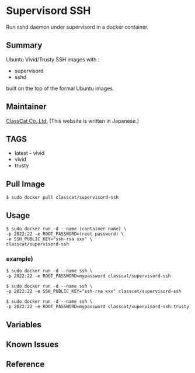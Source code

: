 # Supervisord SSH

Run sshd daemon under supervisord in a docker container.

## Summary

Ubuntu Vivid/Trusty SSH images with :

+ supervisord
+ sshd

built on the top of the formal Ubuntu images.

## Maintainer

[ClassCat Co.,Ltd.](http://www.classcat.com/) (This website is written in Japanese.)

## TAGS

+ latest - vivid
+ vivid
+ trusty

## Pull Image

```
$ sudo docker pull classcat/supervisord-ssh
```

## Usage

```
$ sudo docker run -d --name (container name) \  
-p 2022:22 -e ROOT_PASSWORD=(root password) \  
-e SSH_PUBLIC_KEY="ssh-rsa xxx" \  
classcat/supervisord-ssh
```

### example)  

```
$ sudo docker run -d --name ssh \  
-p 2022:22 -e ROOT_PASSWORD=mypassword classcat/supervisord-ssh
```
```
$ sudo docker run -d --name ssh \
-p 2022:22 -e SSH_PUBLIC_KEY="ssh-rsa xxx" classcat/supervisord-ssh
```
```
$ sudo docker run -d --name ssh \  
-p 2022:22 -e ROOT_PASSWORD=mypassword classcat/supervisord-ssh:trusty
```

## Variables

## Known Issues

## Reference
